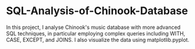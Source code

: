 # SQL-Analysis-of-Chinook-Database

In this project, I analyse Chinook's music database with more advanced SQL techniques, in particular employing complex queries including WITH, CASE, EXCEPT, and JOINS. I also visualize the data using matplotlib.pyplot.
